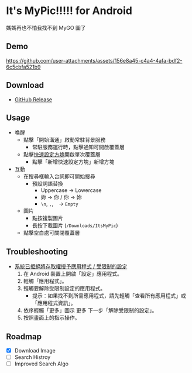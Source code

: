 # It's MyPic!!!!! for Android
媽媽再也不怕我找不到 MyGO 圖了

## Demo
https://github.com/user-attachments/assets/156e8a45-c4a4-4afa-bdf2-6c5cbfa521b9

## Download
* [GitHub Release](https://github.com/NightFeather0615/Its-MyPic-Android/releases/latest)

## Usage
* 喚醒
  * 點擊「開始溝通」啟動常駐背景服務
    * 常駐服務運行時，點擊通知可開啟覆蓋層 
  * 點擊[快速設定方塊](https://support.google.com/android/answer/9083864)開啟單次覆蓋層
    * 點擊「新增快速設定方塊」新增方塊
* 互動
  * 在搜尋框輸入台詞即可開始搜尋
    * 預設詞語替換
      * Uppercase -> Lowercase
      * 妳 -> 你 / 你 -> 妳
      * `\n`, `,`, ` ` -> `Empty`
  * 圖片
    * 點按複製圖片
    * 長按下載圖片 (`/Downloads/ItsMyPic`)
  * 點擊空白處可關閉覆蓋層

## Troubleshooting
* [系統已拒絕將存取權授予應用程式 / 受限制的設定](https://support.google.com/android/answer/12623953)
  1. 在 Android 裝置上開啟「設定」應用程式。
  2. 輕觸「應用程式」。
  3. 輕觸要解除受限制設定的應用程式。
     * 提示：如果找不到所需應用程式，請先輕觸「查看所有應用程式」或「應用程式資訊」。
  4. 依序輕觸「更多」圖示 更多 下一步「解除受限制的設定」。
  5. 按照畫面上的指示操作。

## Roadmap
* [x] Download Image
* [ ] Search Histroy
* [ ] Improved Search Algo
